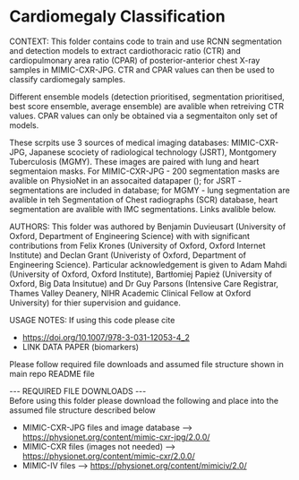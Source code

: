 # Cardiomegaly Classification

CONTEXT: 
This folder contains code to train and use RCNN segmentation and detection models to extract cardiothoracic ratio (CTR) and cardiopulmonary area ratio (CPAR) of posterior-anterior chest X-ray samples in MIMIC-CXR-JPG. CTR and CPAR values can then be used to classify cardiomegaly samples. 

Different ensemble models (detection prioritised, segmentation prioritised, best score ensemble, average ensemble) are avalible when retreiving CTR values. CPAR values can only be obtained via a segmentaiton only set of models.   

These scrpits use 3 sources of medical imaging databases: MIMIC-CXR-JPG, Japanese scociety of radiological technology (JSRT), Montgomery Tuberculosis (MGMY). These images are paired with lung and heart segmentaion masks. For MIMIC-CXR-JPG - 200 segmentation masks are avalible on PhysioNet in an assocaited datapaper (); for JSRT - segmentations are included in database; for MGMY - lung segmentation are avalible in teh Segmentation of Chest radiographs (SCR) database, heart segmentation are avalible with IMC segmentations. Links avalible below.


AUTHORS: 
This folder was authored by Benjamin Duvieusart (University of Oxford, Department of  Engineering Science) with with significant contributions from Felix Krones (University of Oxford, Oxford Internet Institute) and Declan Grant (Univeristy of Oxford, Department of Engineering Science). Particular acknowledgement is given to Adam Mahdi (University of Oxford, Oxford Institute), Bartłomiej Papież (University of Oxford, Big Data Insitutue) and Dr Guy Parsons (Intensive Care Registrar, Thames Valley Deanery, NIHR Academic Clinical Fellow at Oxford University) for thier supervision and guidance.


USAGE NOTES: 
If using this code please cite
- https://doi.org/10.1007/978-3-031-12053-4_2
- LINK DATA PAPER (biomarkers)

Please follow required file downloads and assumed file structure shown in main repo README file

--- REQUIRED FILE DOWNLOADS ---  
Before using this folder please download the following and place into the assumed file structure described below

- MIMIC-CXR-JPG files and image database --> https://physionet.org/content/mimic-cxr-jpg/2.0.0/
- MIMIC-CXR files (images not needed) --> https://physionet.org/content/mimic-cxr/2.0.0/
- MIMIC-IV files --> https://physionet.org/content/mimiciv/2.0/ 
